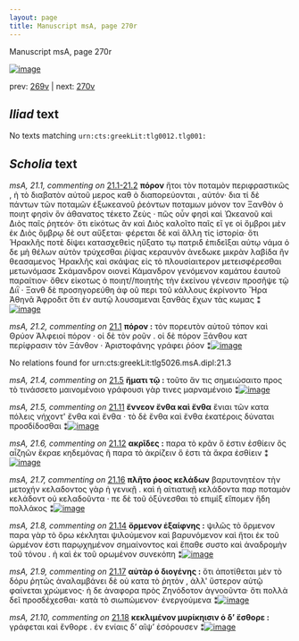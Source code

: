 ```yaml
---
layout: page
title: Manuscript msA, page 270r
---
```


Manuscript msA, page 270r

[![image](http://www.homermultitext.org/iipsrv?OBJ=IIP,1.0&FIF=/project/homer/pyramidal/deepzoom/hmt/vaimg/2017a/VA270RN_0440.tif&WID=100&CVT=JPEG)](http://www.homermultitext.org/ict2/?urn=urn:cite2:hmt:vaimg.2017a:VA270RN_0440)

prev:  [269v](../269v/) | next:  [270v](../270v/)

## *Iliad* text

No texts matching `urn:cts:greekLit:tlg0012.tlg001:`

## *Scholia* text

*msA, 21.1, commenting on* [21.1-21.2](#21.1-21.2)  <a id="msA_21.1"/> **πόρον** ἤτοι τὸν ποταμὸν περιφραστικῶς , ἠ τὸ διαβατὸν αὐτοῦ μερος καθ ὸ διαπορεύονται , αὐτόν· δια τί δὲ πάντων τῶν ποταμῶν ἐξωκεανοῦ ῥεόντων ποταμων μόνον τον Ξανθὸν ὁ ποιητ φησὶν ὃν ἀθανατος τέκετο Ζεὺς · πῶς οὖν φησὶ καὶ Ὠκεανοῦ καὶ Διὸς παῖς ῥητεόν· ὅτι εἰκότως ἂν καὶ Διὸς καλοῖτο παῖς εἴ γε οἱ ὄμβροι μὲν ἐκ Διὸς ὄμβρῳ δὲ ουτ αὔξεται· φέρεται δὲ καὶ ἄλλη τίς ἱστορία· ὅτι Ἡρακλῆς ποτὲ δίψει κατασχεθεὶς ηὔξατο τῳ πατριδ ἐπιδεῖξαι αὐτῳ νάμα ὁ δε μὴ θέλων αὐτὸν τρύχεσθαι ῥίψας κεραυνὸν ἀνεδωκε μικρὰν λαβίδα ἢν θεασαμενος Ἡρακλῆς καὶ σκάψας εἰς τὸ πλουσίαιτερον μετεισφέρεσθαι μετωνόμασε Σκάμανδρον οιονεὶ Κάμανδρον γενόμενον καμάτου ἑαυτοῦ παραίτιον· ὅθεν εἰκοτως ὁ ποιητ//ποιητὴς τὴν ἐκείνου γένεσιν προσῆψε τῷ Διῒ · Ξανθ δὲ προσηγορεύθη ἀφ οῦ περι τοῦ κάλλους ἐκρίνοντο Ἥρα Ἀθηνᾶ Ἀφροδιτ ὅτι ἐν αυτῷ λουσαμεναι ξανθὰς ἔχων τὰς κωμας ⁑[![image](http://www.homermultitext.org/iipsrv?OBJ=IIP,1.0&FIF=/project/homer/pyramidal/deepzoom/hmt/vaimg/2017a/VA270RN_0440.tif&RGN=0.205,0.0908,0.639,0.1658&WID=1000&CVT=JPEG)](http://www.homermultitext.org/ict2/?urn=urn:cite2:hmt:vaimg.2017a:VA270RN_0440@0.205,0.0908,0.639,0.1658)

*msA, 21.2, commenting on* [21.1](#21.1)  <a id="msA_21.2"/> **πόρον :** τὸν πορευτὸν αὐτοῦ τόπον καὶ Θρύον Ἀλφειοί πόρον · οἱ δὲ τὸν ροῦν . οἱ δὲ πόρον Ξάνθου κατ περίφρασιν τὸν Ξάνθον · Ἀριστοφάνης γράφει ῥόον ⁑[![image](http://www.homermultitext.org/iipsrv?OBJ=IIP,1.0&FIF=/project/homer/pyramidal/deepzoom/hmt/vaimg/2017a/VA270RN_0440.tif&RGN=0.641,0.2551,0.187,0.0675&WID=1000&CVT=JPEG)](http://www.homermultitext.org/ict2/?urn=urn:cite2:hmt:vaimg.2017a:VA270RN_0440@0.641,0.2551,0.187,0.0675)

No relations found for urn:cts:greekLit:tlg5026.msA.dipl:21.3

*msA, 21.4, commenting on* [21.5](#21.5)  <a id="msA_21.4"/> **ἤματι τῷ :** τοῦτο ἄν τις σημειώσαιτο προς τὸ τινάσσετο μαινομένοιο γράφουσι γὰρ τινες μαρναμένοιο ⁑[![image](http://www.homermultitext.org/iipsrv?OBJ=IIP,1.0&FIF=/project/homer/pyramidal/deepzoom/hmt/vaimg/2017a/VA270RN_0440.tif&RGN=0.64,0.3983,0.192,0.0585&WID=1000&CVT=JPEG)](http://www.homermultitext.org/ict2/?urn=urn:cite2:hmt:vaimg.2017a:VA270RN_0440@0.64,0.3983,0.192,0.0585)

*msA, 21.5, commenting on* [21.11](#21.11)  <a id="msA_21.5"/> **ἔννεον ἔνθα καὶ ἔνθα** ἔνιαι τῶν κατα πόλεις νήχοντ' ἔνθα καὶ ἔνθα · τὸ δὲ ἔνθα καὶ ἔνθα ἑκατέροις δύναται προσδίδοσθαι ⁑[![image](http://www.homermultitext.org/iipsrv?OBJ=IIP,1.0&FIF=/project/homer/pyramidal/deepzoom/hmt/vaimg/2017a/VA270RN_0440.tif&RGN=0.64,0.4464,0.208,0.0645&WID=1000&CVT=JPEG)](http://www.homermultitext.org/ict2/?urn=urn:cite2:hmt:vaimg.2017a:VA270RN_0440@0.64,0.4464,0.208,0.0645)

*msA, 21.6, commenting on* [21.12](#21.12)  <a id="msA_21.6"/> **ακρῖδες :** παρα τὸ κρᾶν ὅ ἐστιν ἐσθίειν ὃς αἶζηῶν ἔκραε κηδεμόνας ἢ παρα τὸ ἀκρίζειν ὅ ἐστι τὰ ἄκρα ἐσθίειν ⁑[![image](http://www.homermultitext.org/iipsrv?OBJ=IIP,1.0&FIF=/project/homer/pyramidal/deepzoom/hmt/vaimg/2017a/VA270RN_0440.tif&RGN=0.631,0.5026,0.208,0.0645&WID=1000&CVT=JPEG)](http://www.homermultitext.org/ict2/?urn=urn:cite2:hmt:vaimg.2017a:VA270RN_0440@0.631,0.5026,0.208,0.0645)

*msA, 21.7, commenting on* [21.16](#21.16)  <a id="msA_21.7"/> **πλῆτο ῥοος κελάδων** βαρυτονητέον τὴν μετοχήν κελαδοντος γὰρ ἡ γενικῇ . καὶ ἡ αἰτιατικῇ κελάδοντα παρ ποταμὸν κελάδοντ οὐ κελαδοῦντα · πε δὲ τοῦ ὀξύνεσθαι τὸ επιμίξ εἴπομεν ἤδη πολλάκος ⁑[![image](http://www.homermultitext.org/iipsrv?OBJ=IIP,1.0&FIF=/project/homer/pyramidal/deepzoom/hmt/vaimg/2017a/VA270RN_0440.tif&RGN=0.618,0.5581,0.207,0.0878&WID=1000&CVT=JPEG)](http://www.homermultitext.org/ict2/?urn=urn:cite2:hmt:vaimg.2017a:VA270RN_0440@0.618,0.5581,0.207,0.0878)

*msA, 21.8, commenting on* [21.14](#21.14)  <a id="msA_21.8"/> **ὄρμενον ἐξαίφνης :** ψιλῶς τὸ ὄρμενον παρα γὰρ τὸ ὄρω κέκληται ψιλούμενον καὶ βαρυνόμενον καὶ ἤτοι ἐκ τοῦ ὠρμένον ἐστι παρῳχημένον σημαίνοντος καὶ ἔπαθε συστο καὶ ἀναδρομὴν τοῦ τόνου . ἠ καὶ ἐκ τοῦ ορωμένον συνεκόπη ⁑[![image](http://www.homermultitext.org/iipsrv?OBJ=IIP,1.0&FIF=/project/homer/pyramidal/deepzoom/hmt/vaimg/2017a/VA270RN_0440.tif&RGN=0.176,0.6354,0.639,0.0863&WID=1000&CVT=JPEG)](http://www.homermultitext.org/ict2/?urn=urn:cite2:hmt:vaimg.2017a:VA270RN_0440@0.176,0.6354,0.639,0.0863)

*msA, 21.9, commenting on* [21.17](#21.17)  <a id="msA_21.9"/> **αὐτὰρ ὁ διογένης :** ὅτι ἀποτίθεται μὲν τὸ δόρυ ῥητῶς ἀναλαμβάνει δὲ οὐ κατα τὸ ῥητὸν , ἀλλ' ὕστερον αὐτῷ φαίνεται χρώμενος· ἡ δε ἀναφορα πρὸς Ζηνόδοτον ἀγνοοῦντα· ὅτι πολλὰ δεῖ προσδέχεσθαι· κατὰ τὸ σιωπώμενον· ἐνεργούμενα ⁑[![image](http://www.homermultitext.org/iipsrv?OBJ=IIP,1.0&FIF=/project/homer/pyramidal/deepzoom/hmt/vaimg/2017a/VA270RN_0440.tif&RGN=0.176,0.6992,0.639,0.0503&WID=1000&CVT=JPEG)](http://www.homermultitext.org/ict2/?urn=urn:cite2:hmt:vaimg.2017a:VA270RN_0440@0.176,0.6992,0.639,0.0503)

*msA, 21.10, commenting on* [21.18](#21.18)  <a id="msA_21.10"/> **κεκλιμένον μυρίκηισιν ὁ δ’ ἔσθορε :** γράφεται καὶ ἔνθορε . ἐν ενίαις δ’ αῖψ’ ἐσόρουσεν ⁑[![image](http://www.homermultitext.org/iipsrv?OBJ=IIP,1.0&FIF=/project/homer/pyramidal/deepzoom/hmt/vaimg/2017a/VA270RN_0440.tif&RGN=0.176,0.7254,0.639,0.0375&WID=1000&CVT=JPEG)](http://www.homermultitext.org/ict2/?urn=urn:cite2:hmt:vaimg.2017a:VA270RN_0440@0.176,0.7254,0.639,0.0375)